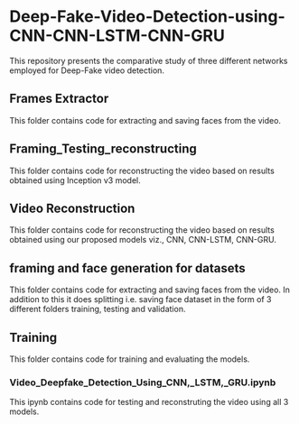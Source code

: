 # Deep-Fake-Video-Detection-using-CNN-CNN-LSTM-CNN-GRU
This repository presents the comparative study of three different networks employed for Deep-Fake video detection. 
 
## Frames Extractor
This folder contains code for extracting and saving faces from the video.

## Framing_Testing_reconstructing
This folder contains code for reconstructing the video based on results obtained using Inception v3 model.

## Video Reconstruction
This folder contains code for reconstructing the video based on results obtained using our proposed models viz., CNN, CNN-LSTM, CNN-GRU.

## framing and face generation for datasets
This folder contains code for extracting and saving faces from the video. In addition to this it does splitting i.e. saving face dataset in the form of 3 different folders training, testing and validation.

## Training
This folder contains code for training and evaluating the models.

### Video_Deepfake_Detection_Using_CNN,_LSTM,_GRU.ipynb
This ipynb contains code for testing and reconstruting the video using all 3 models.
